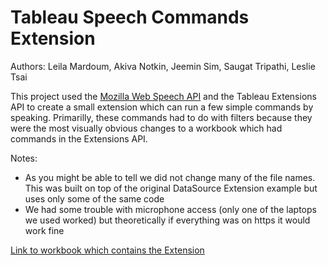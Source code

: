 # Tableau Speech Commands Extension
Authors:
Leila Mardoum, Akiva Notkin, Jeemin Sim, Saugat Tripathi, Leslie Tsai

This project used the [Mozilla Web Speech API](https://developer.mozilla.org/en-US/docs/Web/API/Web_Speech_API/Using_the_Web_Speech_API) and the Tableau Extensions API to create a small extension which can 
run a few simple commands by speaking. Primarilly, these commands had to do with filters because they were the most visually obvious changes to a workbook which had commands in the Extensions API.

Notes: 
 - As you might be able to tell we did not change many of the file names. This was built on top of the original DataSource Extension example but uses only some of the same code
 - We had some trouble with microphone access (only one of the laptops we used worked) but theoretically if everything was on https it would work fine

[Link to workbook which contains the Extension](https://qa-20182l/#/views/hackathontest/Dashboard4?:iid=4)
